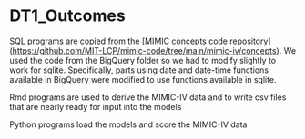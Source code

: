 # DT1_Outcomes

SQL programs are copied from the [MIMIC concepts code repository] (https://github.com/MIT-LCP/mimic-code/tree/main/mimic-iv/concepts).  We used the code from the BigQuery folder so we had to modify slightly to work for sqlite.  Specifically, parts using date and date-time functions available in BigQuery were modified to use functions available in sqlite.

Rmd programs are used to derive the MIMIC-IV data and to write csv files that are nearly ready for input into the models

Python programs load the models and score the MIMIC-IV data

